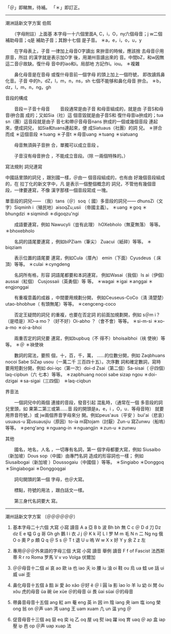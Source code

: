 「＠」即睇無，待補。
「＊」即訂正。

----

潮洲話新文字方案
伯熙

　　（字母附註）上面基
本字母一十六個里面A,
C，i，O，ny六個母音；j
w二個補助母音；q是
補助子音；其餘十七個
是子音。
	＊a，e，i，o，u，y

　　在字母表上，子音
一律加上母音O字讀出
來拚音的時候，應該捨
去母音＠用原音，所註
的漢字就是表示加O字
後，用潮州音讀出來的
音。中間bZ，和w因無
這二音＠故缺。復什母
音中的iao和i。局部地
方記作i。iou。
	＊複雜

　　鼻化母音是在音母
或復什母音前一個字母
的頭上加上一個符號，
即改讀爲鼻化音。子音
中的h，dZ，l，m，n，ns，sh
七個不能够和鼻化母音
拚合。
	＊b，dz，l，m，n，ng，gh

音段的構成

　　音段＝子音十母音
　　音段通常是由子音
和母音組成的，就是由
子音S和母音i拚合面
成的；又如Sia（社）這
個音毀就是由子音S和
復什母音ia拚成的；tua
sn（團）這音段就是由子
音七和帶＠音母音nans
拚成的一個或幾個音段
連起來，便成詞兒，
如Sia和tuans連起來，便
成Siatuaus（社團）的詞
兒。
	＊拼合而成
	＊這個音段
	＊tuang
	＊子音t
	＊母音uang
	＊tuang
	＊siatuang

　　母音無須與子音拚
合，單獨可以成立音段
。

　　子音沒有母音拚合
，不能成立音段。（除
一兩個特殊的。）

寫法規則
詞兒連寫

中國話里頭的詞兒
，跟別國一樣，＠由一
個音段組成的，也有由
好幾個音段組成的，在
拉丁化的新文字中，凡
是表示一個整個概念的
詞兒，不管他有幾個音
段，一律要連寫，不像
漢字那樣一個音段寫成
一塊。

單音段的詞兒——
（我）tans（＠）soq（
國）多音段的詞兒——
dhunsZi（文字）Siqminh
i（殖民地）aisoqZu,usii
（帝國主義）。
	＊uang
	＊goq
	＊bhungdzi
	＊siqmindi
	＊digoqzu'ngi

　　成語要連寫，例如
Nawucyli（豈有此理）
hOXebholo（無夏無落）
等等。
	＊bhoxebholo

　　名詞的語尾要連寫
，例如biPZiam（筆尖）
Zuacui（紙碎）等等。
	＊biqziam

　　表示位置的語尾要
連寫，例如Cula（厝內）
emin（下面）Cyusdeus（
床頂）等等。
	＊culai
	＊cyngdeng

　　名詞所有格，形容
詞語尾都要和本詞連寫，
例如Wasai（我個）Is
ai（伊個）aussai（紅個）
Cusjossaii（英勇個）等
等。
	＊wagai
	＊igai
	＊anggai
	＊engjonggai

　　有重複意義的成器
，中間要用規劃分開，
例如Ceuseus-CoCo（淸
淸楚楚）utao-bhobhue（
有頭無尾）等等。
	＊cengceng-coco

　　否定王疑問的詞兒
的重複，也要在否定詞
的前面加規劃開，例如
s＠m i？（是唔是）XO-a
mo？（好不好）Oi-abho
？（會不會）等等。
	＊si-m-si
	＊xo-a-mo
	＊oi-a-bhoi

　　兩重否定的詞兒要
連寫，例如bupbuq（不
得不）bhoisaibhoi（衭
使袂）等等。
	＊＠
	＊袂使袂

　　數詞的寫法，要照
個，十，百，千，萬，
……的位數分開，例如
Zaqbhuans nocoi Sabe
SiZap usou（一萬二千
三百四十五）。次序數
詞和確定數詞，寫時
要用短劃分開，例如
doi-iqc（第一次）doi-d
Zsai（第二個）Sa-sisai（
＠四個）laq-cipbun（六
七本）等等。
	＊zapbhuang nocoi sabe sizap ngou
	＊doi-dzigai
	＊sa-sigai（三四個）
	＊laq-ciqbun

界音法

　　一個詞兒中的兩個
連接的音段，發音引起
混亂時，（通常在一個
多音段的詞兒里頭，如
果第二第三或第……音
段的開頭是a，e，i
，O，u．等母音時）
就要用界音符號，）或
jw兩個界音字母來分
開。例如peus'aus（平安
）bui'ai（悲哀）usuaus-u
寫usuausjiu（原因）to-ia
m寫tojam（討厭）Zun-u
寫Zunwu（船塢）等等。
	＊peng'ang
	＊nguang-in
	＊nguangjin
	＊zun-u
	＊zunwu

其他

　　國名，地名，人名
，一切專有名詞，第一
個字母都要大寫，例如
Siusaibo（新加坡）Dous
sop（中國）由專門名詞
造成的形容詞也一樣；
例如Siusaibogai（新加坡
）Doussogaiu（中國個
）等等。
	＊Singiabo
	＊Donggoq
	＊Singiabogai
	＊Donggoqgai

　　詞句開頭的第一個
字母，也＠大寫。

　　標點，符號的用法
，跟白話文一樣。

　　第三身代名詞要大
寫。

----

潮州話新文字方案
（＠＠＠＠＠＠）

1. 基本字母二十六個
大寫	小寫	讀音
A	a	亞
B	b	波
Bh	bh	無
C	c	＠
D	d	刀
Dz	dz
E	e	嗌
G	g	哥
Gh	gh	鵝
I	i	衣
J	j	＠
K	k	可
L	l	罗
M	m	毛
N	n	二
Ng	ng	俄
O	o	奧
P	p	頗
Q	q	＠
S	s	＠
T	t	退
U	u	嗚
W	w
X	x	好
Y	y	余
Z	z	左

2. 專用＠＠＠外來語的字母三個
大寫	小寫	讀音	舉例	讀音
F	f	of	Fascist	法西斯蒂
R	r	ro	Roma	罗馬
V	v	vo	Volga	伏爾加

3. ＠＠母音十二個
ai	哀
ao	歐
ia	也
iao	夭
io	腰
iu	油
oi	鞋
ou	烏
ua	蛙
ue	話
ui	威
uai	歪

4. 鼻化母音十五個
ã	餡
ãi	愛
ão	xão ＠好
ẽ	＠
ĩ	圓
ĩa	影
ĩao
ĩo	羊
ĩu	幼
õi	閒
õu	xõu 虎的母音
ũa	碗
ũe	xũe ＠的母音
ũi	畏
ũai	sũai ＠的母音

5. 帶鼻音母音十五個
ang	紅
am	菴
eng	英
in	因
im	陰
iang	央
iam	塩
iong	榮
ong	翁
on	＠声
uan	湾
uang	王
uam	xuam 凢
un	温
yng	＠

6. 促音母音十三個
aq	惡
eq	奕
iq	乙
oq	屋
uq	熨
iaq	躍
ioq	育
uaq	＠
ap	盒
iap	壓
ip	邑
op	＠声
uap	xuap 法
